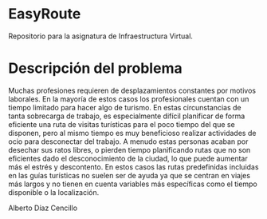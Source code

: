 # EasyRoute
Repositorio para la asignatura de Infraestructura Virtual.

# Descripción del problema

Muchas profesiones requieren de desplazamientos constantes por motivos laborales. En la mayoría de estos casos los profesionales cuentan con un tiempo limitado para hacer algo de turismo. En estas circunstancias de tanta sobrecarga de trabajo, es especialmente difícil planificar de forma eficiente una ruta de visitas turísticas para el poco tiempo del que se disponen, pero al mismo tiempo es muy beneficioso realizar actividades de ocio para desconectar del trabajo. A menudo estas personas acaban por desechar sus ratos libres, o pierden tiempo planificando rutas que no son eficientes dado el desconocimiento de la ciudad, lo que puede aumentar más el estrés y descontento. En estos casos las rutas predefinidas incluidas en las guías turísticas no suelen ser de ayuda ya que se centran en viajes más largos y no tienen en cuenta variables más específicas como el tiempo disponible o la localización. 

Alberto Díaz Cencillo
